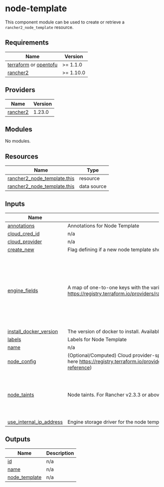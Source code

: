 # node-template

This component module can be used to create or retrieve a `rancher2_node_template` resource.

<!-- BEGINNING OF PRE-COMMIT-TERRAFORM DOCS HOOK -->
## Requirements

| Name | Version |
|------|---------|
| <a name="requirement_terraform"></a> [terraform](https://developer.hashicorp.com/terraform/install) or [opentofu](https://opentofu.org/docs/intro/install/) | >= 1.1.0 |
| <a name="requirement_rancher2"></a> [rancher2](https://registry.terraform.io/providers/rancher/rancher2/) | >= 1.10.0 |

## Providers

| Name | Version |
|------|---------|
| <a name="provider_rancher2"></a> [rancher2](https://registry.terraform.io/providers/rancher/rancher2/) | 1.23.0 |

## Modules

No modules.

## Resources

| Name | Type |
|------|------|
| [rancher2_node_template.this](https://registry.terraform.io/providers/rancher/rancher2/latest/docs/resources/node_template) | resource |
| [rancher2_node_template.this](https://registry.terraform.io/providers/rancher/rancher2/latest/docs/data-sources/node_template) | data source |

## Inputs

| Name | Description | Type | Default | Required |
|------|-------------|------|---------|:--------:|
| <a name="input_annotations"></a> [annotations](#input\_annotations) | Annotations for Node Template | `map(string)` | `null` | no |
| <a name="input_cloud_cred_id"></a> [cloud\_cred\_id](#input\_cloud\_cred\_id) | n/a | `string` | n/a | yes |
| <a name="input_cloud_provider"></a> [cloud\_provider](#input\_cloud\_provider) | n/a | `string` | n/a | yes |
| <a name="input_create_new"></a> [create\_new](#input\_create\_new) | Flag defining if a new node template should be created on each tf apply. Useful for scripting purposes | `bool` | `true` | no |
| <a name="input_engine_fields"></a> [engine\_fields](#input\_engine\_fields) | A map of one-to-one keys with the various engine settings available on the `rancher2_node_template` resource: https://registry.terraform.io/providers/rancher/rancher2/latest/docs/resources/node_template#engine_storage_driver | <pre>object({<br>    engine_env               = optional(map(string), null)<br>    engine_insecure_registry = optional(list(string), null)<br>    engine_install_url       = optional(string, null)<br>    engine_label             = optional(map(string), null)<br>    engine_opt               = optional(map(string), null)<br>    engine_registry_mirror   = optional(list(string), null)<br>    engine_storage_driver    = optional(string, null)<br>  })</pre> | `{}` | no |
| <a name="input_install_docker_version"></a> [install\_docker\_version](#input\_install\_docker\_version) | The version of docker to install. Available docker versions can be found at: https://github.com/rancher/install-docker | `string` | `null` | no |
| <a name="input_labels"></a> [labels](#input\_labels) | Labels for Node Template | `map(string)` | `null` | no |
| <a name="input_name"></a> [name](#input\_name) | n/a | `string` | n/a | yes |
| <a name="input_node_config"></a> [node\_config](#input\_node\_config) | (Optional/Computed) Cloud provider-specific configuration object (object with optional attributes for those defined here https://registry.terraform.io/providers/rancher/rancher2/7.0.0/docs/resources/node_template#argument-reference) | `any` | n/a | yes |
| <a name="input_node_taints"></a> [node\_taints](#input\_node\_taints) | Node taints. For Rancher v2.3.3 or above | <pre>list(object({<br>    key        = optional(string, null)<br>    value      = optional(string, null)<br>    effect     = optional(string, null)<br>    time_added = optional(string, null)<br>  }))</pre> | `[]` | no |
| <a name="input_use_internal_ip_address"></a> [use\_internal\_ip\_address](#input\_use\_internal\_ip\_address) | Engine storage driver for the node template | `bool` | `null` | no |

## Outputs

| Name | Description |
|------|-------------|
| <a name="output_id"></a> [id](#output\_id) | n/a |
| <a name="output_name"></a> [name](#output\_name) | n/a |
| <a name="output_node_template"></a> [node\_template](#output\_node\_template) | n/a |
<!-- END OF PRE-COMMIT-TERRAFORM DOCS HOOK -->
